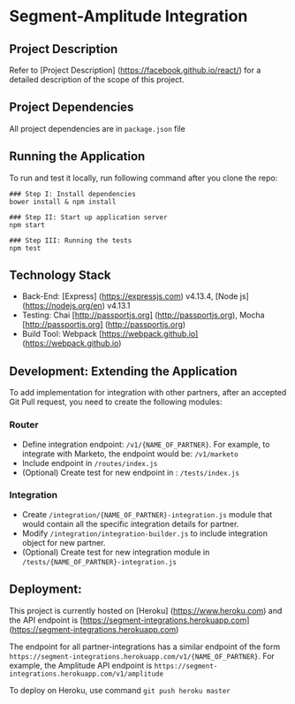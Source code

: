 # Segment-Amplitude Integration




## Project Description

Refer to [Project Description] (https://facebook.github.io/react/) for a detailed description of the scope of this project.




## Project Dependencies

All project dependencies are in `package.json` file




## Running the Application

To run and test it locally, run following command after you clone the repo:

```
### Step I: Install dependencies
bower install & npm install

### Step II: Start up application server
npm start

### Step III: Running the tests
npm test

```



## Technology Stack

  * Back-End: [Express] (https://expressjs.com) v4.13.4, [Node js] (https://nodejs.org/en) v4.13.1
  * Testing: Chai [http://passportjs.org] (http://passportjs.org), Mocha [http://passportjs.org] (http://passportjs.org)
  * Build Tool: Webpack [https://webpack.github.io] (https://webpack.github.io)




## Development: Extending the Application

To add implementation for integration with other partners, after an accepted Git Pull request, you need to create the following modules:

### Router
  * Define integration endpoint: `/v1/{NAME_OF_PARTNER}`. For example, to integrate with Marketo, the endpoint would be: `/v1/marketo`
  * Include endpoint in `/routes/index.js`
  * (Optional) Create test for new endpoint in : `/tests/index.js`

### Integration
  * Create `/integration/{NAME_OF_PARTNER}-integration.js` module that would contain all the specific integration details for partner.
  * Modify `/integration/integration-builder.js` to include integration object for new partner.
  * (Optional) Create test for new integration module in `/tests/{NAME_OF_PARTNER}-integration.js`





## Deployment:

This project is currently hosted on [Heroku] (https://www.heroku.com) and the API endpoint is [https://segment-integrations.herokuapp.com] (https://segment-integrations.herokuapp.com) 

The endpoint for all partner-integrations has a similar endpoint of the form `https://segment-integrations.herokuapp.com/v1/{NAME_OF_PARTNER}`. 
For example, the Amplitude API endpoint is `https://segment-integrations.herokuapp.com/v1/amplitude`

To deploy on Heroku, use command `git push heroku master`

